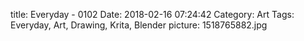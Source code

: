 title: Everyday - 0102
Date: 2018-02-16 07:24:42
Category: Art
Tags: Everyday, Art, Drawing, Krita, Blender
picture: 1518765882.jpg
